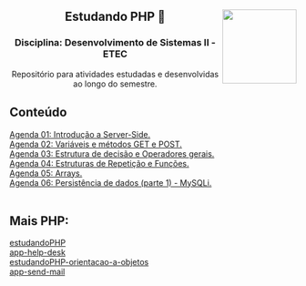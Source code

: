 <div align="center">
<a href="https://github.com/monicaquintal" target="_blank"><img align="right" height="130" src="https://cdn.jsdelivr.net/gh/devicons/devicon/icons/php/php-plain.svg" /></a>
<h2>Estudando PHP 🐘</h2>
<h3>Disciplina: Desenvolvimento de Sistemas II - ETEC</h3>
<p>Repositório para atividades estudadas e desenvolvidas ao longo do semestre.</p>
</div>

<div id="conteudo" align="justify">

## Conteúdo
    
[Agenda 01: Introdução a Server-Side.](./agenda01/agenda01.md)<br>
[Agenda 02: Variáveis e métodos GET e POST.](./agenda02/agenda02.md)<br>
[Agenda 03: Estrutura de decisão e Operadores gerais.](./agenda03/agenda03.md)<br>
[Agenda 04: Estruturas de Repetição e Funções.](./agenda04/agenda04.md)<br>
[Agenda 05: Arrays.](./agenda05/agenda05.md)<br>
[Agenda 06: Persistência de dados (parte 1) - MySQLi.](./agenda06/agenda06.md)<br>
<br>

## Mais PHP:
<a href="https://github.com/monicaquintal/estudandoPHP">estudandoPHP</a><br>
<a href="https://github.com/monicaquintal/app-help-desk">app-help-desk</a><br>
<a href="https://github.com/monicaquintal/estudandoPHP-orientacao-a-objetos">estudandoPHP-orientacao-a-objetos</a><br>
<a href="https://github.com/monicaquintal/app-send-mail">app-send-mail</a><br>
</div>
